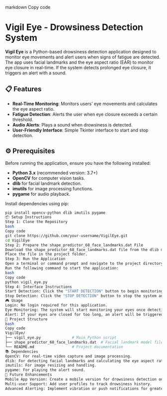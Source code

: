 
markdown
Copy code
# Vigil Eye - Drowsiness Detection System

**Vigil Eye** is a Python-based drowsiness detection application designed to monitor eye movements and alert users when signs of fatigue are detected. The app uses facial landmarks and the eye aspect ratio (EAR) to monitor eye closure in real-time. If the system detects prolonged eye closure, it triggers an alert with a sound.

## 📋 Features
- **Real-Time Monitoring**: Monitors users' eye movements and calculates the eye aspect ratio.
- **Fatigue Detection**: Alerts the user when eye closure exceeds a certain threshold.
- **Audio Alerts**: Plays a sound when drowsiness is detected.
- **User-Friendly Interface**: Simple Tkinter interface to start and stop detection.

## ⚙️ Prerequisites
Before running the application, ensure you have the following installed:
- **Python 3.x** (recommended version: 3.7+)
- **OpenCV** for computer vision tasks.
- **dlib** for facial landmark detection.
- **imutils** for image processing functions.
- **pygame** for audio playback.

Install dependencies using pip:
```bash
pip install opencv-python dlib imutils pygame
📦 Setup Instructions
Step 1: Clone the Repository
bash
Copy code
git clone https://github.com/your-username/VigilEye.git
cd VigilEye
Step 2: Prepare the shape_predictor_68_face_landmarks.dat File
Download the shape_predictor_68_face_landmarks.dat file from the dlib model repository.
Place the file in the project folder.
Step 3: Run the Application
Open a terminal or command prompt and navigate to the project directory.
Run the following command to start the application:
bash
Copy code
python vigil_eye.py
Step 4: Interface Instructions
Start Detection: Click the "START DETECTION" button to begin monitoring eye movements.
Stop Detection: Click the "STOP DETECTION" button to stop the system and stop the alert sound.
🎮 Usage
Login: No login required for this application.
Eye Monitoring: The system will start monitoring your eyes once detection begins.
Alert: If your eyes are closed for too long, an alert will be triggered with an audio cue.
📁 Project Structure
bash
Copy code
VigilEye/
├── vigil_eye.py              # Main Python script
├── shape_predictor_68_face_landmarks.dat  # Facial landmark model file
└── README.md                 # Project documentation
📚 Dependencies
OpenCV: For real-time video capture and image processing.
dlib: For detecting facial landmarks and calculating the eye aspect ratio.
imutils: For image resizing and handling.
pygame: For playing the alert sound.
🚀 Future Enhancements
Mobile App Version: Create a mobile version for drowsiness detection on phones.
Multi-user Support: Add user profiles to track drowsiness history.
Advanced Alerting: Implement vibration or push notifications for greater alertness.
